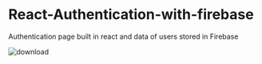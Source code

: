 # React-Authentication-with-firebase

Authentication page built in react and data of users stored in Firebase

<!-- Firebase API have been removed kindly get started with Firebase to get your own API -->
![download](https://user-images.githubusercontent.com/102142446/163587462-c961731c-844a-4d3d-8235-96c3b2088412.jpg)
